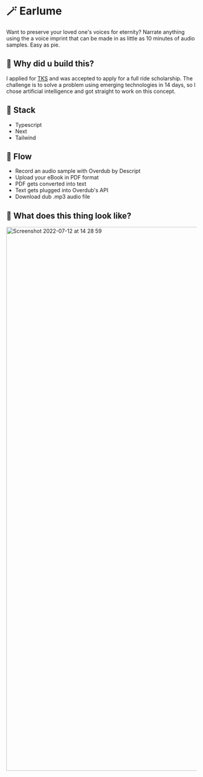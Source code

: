 # 🪄 Earlume

Want to preserve your loved one's voices for eternity? Narrate anything using the a voice imprint that can be made in as little as 10 minutes of audio samples. Easy as pie.

## 🤔 Why did u build this?
I applied for [TKS](https://tks.world) and was accepted to apply for a full ride scholarship. The challenge is to solve a problem using emerging technologies in 14 days, so I chose artificial intelligence and got straight to work on this concept.

## 🧰 Stack
- Typescript
- Next
- Tailwind

## 💨 Flow
- Record an audio sample with Overdub by Descript
- Upload your eBook in PDF format
- PDF gets converted into text
- Text gets plugged into Overdub's API
- Download dub .mp3 audio file


## 👀 What does this thing look like?
<img width="1440" alt="Screenshot 2022-07-12 at 14 28 59" src="https://user-images.githubusercontent.com/48355895/178568046-07737905-e85e-4c96-87f9-7c6bce15ff6c.png">

